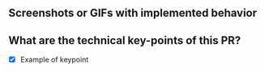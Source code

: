 ## Screenshots or GIFs with implemented behavior


## What are the technical key-points of this PR?
- [x] Example of keypoint
